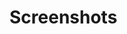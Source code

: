 # Screenshots #

![![](http://wiki.ratebeerforandroid.googlecode.com/hg/screenshots/240x400-ratebeer-130-details.png)](http://wiki.ratebeerforandroid.googlecode.com/hg/screenshots/ratebeer-130-details.png) ![![](http://wiki.ratebeerforandroid.googlecode.com/hg/screenshots/240x400-ratebeer-130-search.png)](http://wiki.ratebeerforandroid.googlecode.com/hg/screenshots/ratebeer-130-search.png)

![![](http://wiki.ratebeerforandroid.googlecode.com/hg/screenshots/240x400-ratebeer-130-dashboard.png)](http://wiki.ratebeerforandroid.googlecode.com/hg/screenshots/ratebeer-130-dashboard.png) ![![](http://wiki.ratebeerforandroid.googlecode.com/hg/screenshots/240x400-ratebeer-130-event.png)](http://wiki.ratebeerforandroid.googlecode.com/hg/screenshots/ratebeer-130-event.png)

![![](http://wiki.ratebeerforandroid.googlecode.com/hg/screenshots/666x400-ratebeer-details-tablet.png)](http://wiki.ratebeerforandroid.googlecode.com/hg/screenshots/ratebeer-details-tablet.png)

![![](http://wiki.ratebeerforandroid.googlecode.com/hg/screenshots/240x400-ratebeer-130-style.png)](http://wiki.ratebeerforandroid.googlecode.com/hg/screenshots/ratebeer-130-style.png) ![![](http://wiki.ratebeerforandroid.googlecode.com/hg/screenshots/240x400-ratebeer-130-signin.png)](http://wiki.ratebeerforandroid.googlecode.com/hg/screenshots/ratebeer-130-signin.png)

![![](http://wiki.ratebeerforandroid.googlecode.com/hg/screenshots/240x400-ratebeer-130-place.png)](http://wiki.ratebeerforandroid.googlecode.com/hg/screenshots/ratebeer-130-place.png) ![![](http://wiki.ratebeerforandroid.googlecode.com/hg/screenshots/240x400-ratebeer-130-top50.png)](http://wiki.ratebeerforandroid.googlecode.com/hg/screenshots/ratebeer-130-top50.png)

![![](http://wiki.ratebeerforandroid.googlecode.com/hg/screenshots/666x400-ratebeer-event-tablet.png)](http://wiki.ratebeerforandroid.googlecode.com/hg/screenshots/ratebeer-event-tablet.png)

![![](http://wiki.ratebeerforandroid.googlecode.com/hg/screenshots/240x400-ratebeer-130-placesnearby.png)](http://wiki.ratebeerforandroid.googlecode.com/hg/screenshots/ratebeer-130-placesnearby.png) ![![](http://wiki.ratebeerforandroid.googlecode.com/hg/screenshots/240x400-ratebeer-130-beermail.png)](http://wiki.ratebeerforandroid.googlecode.com/hg/screenshots/ratebeer-130-beermail.png)

![![](http://wiki.ratebeerforandroid.googlecode.com/hg/screenshots/240x400-ratebeer-130-events.png)](http://wiki.ratebeerforandroid.googlecode.com/hg/screenshots/ratebeer-130-events.png) ![![](http://wiki.ratebeerforandroid.googlecode.com/hg/screenshots/240x400-ratebeer-130-user.png)](http://wiki.ratebeerforandroid.googlecode.com/hg/screenshots/ratebeer-130-user.png)

![![](http://wiki.ratebeerforandroid.googlecode.com/hg/screenshots/666x400-ratebeer-user-tablet.png)](http://wiki.ratebeerforandroid.googlecode.com/hg/screenshots/ratebeer-user-tablet.png)

![![](http://wiki.ratebeerforandroid.googlecode.com/hg/screenshots/240x400-ratebeer-130-brewer.png)](http://wiki.ratebeerforandroid.googlecode.com/hg/screenshots/ratebeer-130-brewer.png) ![![](http://wiki.ratebeerforandroid.googlecode.com/hg/screenshots/240x400-ratebeer-130-detailsrating.png)](http://wiki.ratebeerforandroid.googlecode.com/hg/screenshots/ratebeer-130-detailsrating.png)

![![](http://wiki.ratebeerforandroid.googlecode.com/hg/screenshots/240x400-ratebeer-130-placeavailability.png)](http://wiki.ratebeerforandroid.googlecode.com/hg/screenshots/ratebeer-130-placeavailability.png) ![![](http://wiki.ratebeerforandroid.googlecode.com/hg/screenshots/240x400-ratebeer-130-placeslist.png)](http://wiki.ratebeerforandroid.googlecode.com/hg/screenshots/ratebeer-130-placeslist.png)